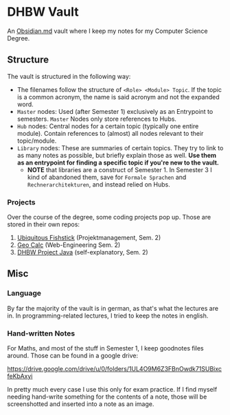 # DHBW Vault
An [Obsidian.md](https://obsidian.md/) vault where I keep my notes for my Computer Science Degree.

## Structure
The vault is structured in the following way:
- The filenames follow the structure of `<Role> <Module> Topic`. If the topic is a common acronym, the name is said acronym and not the expanded word.
- `Master` nodes: Used (after Semester 1) exclusively as an Entrypoint to semesters. `Master` Nodes only store references to Hubs.
- `Hub` nodes: Central nodes for a certain topic (typically one entire module). Contain references to (almost) all nodes relevant to their topic/module.
- `Library` nodes: These are summaries of certain topics. They try to link to as many notes as possible, but briefly explain those as well. **Use them as an entrypoint for finding a specific topic if you're new to the vault.**
	- **NOTE** that libraries are a construct of Semester 1. In Semester 3 I kind of abandoned them, save for `Formale Sprachen` and `Rechnerarchitekturen`, and instead relied on Hubs.

### Projects
Over the course of the degree, some coding projects pop up. Those are stored in their own repos:
1. [Ubiquitous Fishstick](https://github.com/TeeMitHonig/ubiquitous-fishstick) (Projektmanagement, Sem. 2)
2. [Geo Calc](https://github.com/heofthetea/DHBW-Geo-Calc) (Web-Engineering Sem. 2)
3. [DHBW Project Java](https://github.com/heofthetea/dhbw-project-java) (self-explanatory, Sem. 2)
## Misc
### Language
By far the majority of the vault is in german, as that's what the lectures are in. In programming-related lectures, I tried to keep the notes in english.

### Hand-written Notes
For Maths, and most of the stuff in Semester 1, I keep goodnotes files around. Those can be found in a google drive:

https://drive.google.com/drive/u/0/folders/1UL4O9M6Z3FBnOwdk71SUBixcfeKbAxyi

In pretty much every case I use this only for exam practice. If I find myself needing hand-write something for the contents of a note, those will be screenshotted and inserted into a note as an image.
